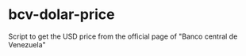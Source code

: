 # bcv-dolar-price
Script to get the USD price from the official page of "Banco central de Venezuela"
